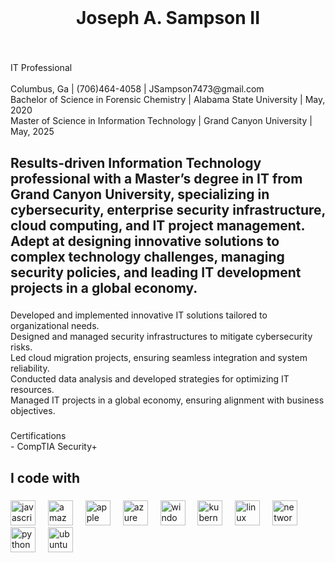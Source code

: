 <br clear="both">

<h1 align="center">Joseph A. Sampson II</h1>

###

<br clear="both">

<p align="left">IT Professional<br><br>Columbus, Ga | (706)464-4058 | JSampson7473@gmail.com<br>Bachelor of Science in Forensic Chemistry | Alabama State University | May, 2020<br>Master of Science in Information Technology | Grand Canyon University | May, 2025</p>

###

<h2 align="left">Results-driven Information Technology professional with a Master’s degree in IT from Grand Canyon University, specializing in cybersecurity, enterprise security infrastructure, cloud computing, and IT project management. Adept at designing innovative solutions to complex technology challenges, managing security policies, and leading IT development projects in a global economy.</h2>

###

<p align="left">Developed and implemented innovative IT solutions tailored to organizational needs.<br>Designed and managed security infrastructures to mitigate cybersecurity risks.<br>Led cloud migration projects, ensuring seamless integration and system reliability.<br>Conducted data analysis and developed strategies for optimizing IT resources.<br>Managed IT projects in a global economy, ensuring alignment with business objectives.</p>

###

<p align="left">Certifications<br>- CompTIA Security+

###

<h2 align="left">I code with</h2>

###

<div align="left">
  <img src="https://cdn.jsdelivr.net/gh/devicons/devicon/icons/javascript/javascript-original.svg" height="40" alt="javascript logo"  />
  <img width="12" />
  <img src="https://cdn.jsdelivr.net/gh/devicons/devicon/icons/amazonwebservices/amazonwebservices-line-wordmark.svg" height="40" alt="amazonwebservices logo"  />
  <img width="12" />
  <img src="https://cdn.jsdelivr.net/gh/devicons/devicon/icons/apple/apple-original.svg" height="40" alt="apple logo"  />
  <img width="12" />
  <img src="https://cdn.jsdelivr.net/gh/devicons/devicon/icons/azure/azure-original.svg" height="40" alt="azure logo"  />
  <img width="12" />
  <img src="https://cdn.jsdelivr.net/gh/devicons/devicon/icons/windows8/windows8-original.svg" height="40" alt="windows8 logo"  />
  <img width="12" />
  <img src="https://cdn.jsdelivr.net/gh/devicons/devicon/icons/kubernetes/kubernetes-plain.svg" height="40" alt="kubernetes logo"  />
  <img width="12" />
  <img src="https://cdn.jsdelivr.net/gh/devicons/devicon/icons/linux/linux-original.svg" height="40" alt="linux logo"  />
  <img width="12" />
  <img src="https://cdn.jsdelivr.net/gh/devicons/devicon/icons/networkx/networkx-original.svg" height="40" alt="networkx logo"  />
  <img width="12" />
  <img src="https://cdn.jsdelivr.net/gh/devicons/devicon/icons/python/python-original.svg" height="40" alt="python logo"  />
  <img width="12" />
  <img src="https://cdn.jsdelivr.net/gh/devicons/devicon/icons/ubuntu/ubuntu-plain.svg" height="40" alt="ubuntu logo"  />
</div>

###
